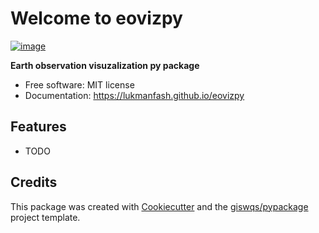 # Welcome to eovizpy


[![image](https://img.shields.io/pypi/v/eovizpy.svg)](https://pypi.python.org/pypi/eovizpy)


**Earth observation visuzalization py package**


-   Free software: MIT license
-   Documentation: <https://lukmanfash.github.io/eovizpy>
    

## Features

-   TODO

## Credits

This package was created with [Cookiecutter](https://github.com/cookiecutter/cookiecutter) and the [giswqs/pypackage](https://github.com/giswqs/pypackage) project template.
